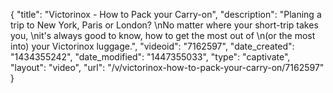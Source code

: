 {
    "title": "Victorinox - How to Pack your Carry-on",
    "description": "Planing a trip to New York, Paris or London? \nNo matter where your short-trip takes you, \nit's always good to know, how to get the most out of \n(or the most into) your Victorinox luggage.",
    "videoid": "7162597",
    "date_created": "1434355242",
    "date_modified": "1447355033",
    "type": "captivate",
    "layout": "video",
    "url": "\/v\/victorinox-how-to-pack-your-carry-on\/7162597"
}